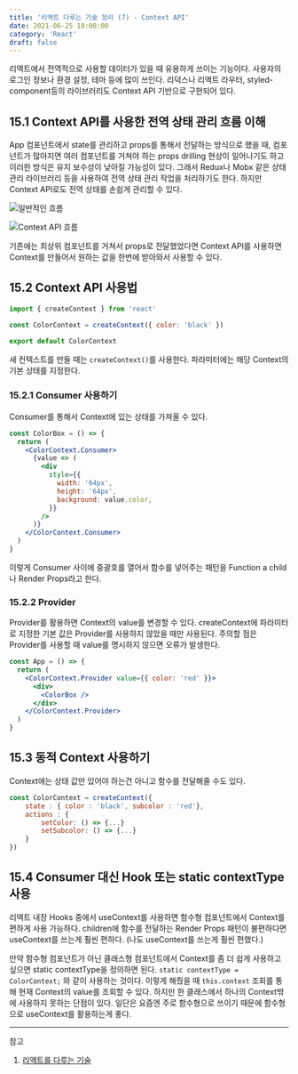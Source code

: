 ```yaml
---
title: '리액트 다루는 기술 정리 (7) - Context API'
date: 2021-06-25 18:00:00
category: 'React'
draft: false
---
```


리액트에서 전역적으로 사용할 데이터가 있을 때 유용하게 쓰이는 기능이다. 사용자의 로그인 정보나 환경 설정, 테마 등에 많이 쓰인다. 리덕스나 리액트 라우터, styled-component등의 라이브러리도 Context API 기반으로 구현되어 있다.

## 15.1 Context API를 사용한 전역 상태 관리 흐름 이해

App 컴포넌트에서 state를 관리하고 props를 통해서 전달하는 방식으로 했을 때, 컴포넌트가 많아지면 여러 컴포넌트를 거쳐야 하는 props drilling 현상이 일어나기도 하고 이러한 방식은 유지 보수성이 낮아질 가능성이 있다. 그래서 Redux나 Mobx 같은 상태 관리 라이브러리 등을 사용하여 전역 상태 관리 작업을 처리하기도 한다. 하지만 Context API로도 전역 상태를 손쉽게 관리할 수 있다.

![일반적인 흐름](https://media.vlpt.us/images/choidy180/post/0890b599-8e49-4226-99d8-24c9bf311eea/image.png)

![Context API 흐름](https://media.vlpt.us/images/choidy180/post/0ec72aab-06a7-4ff8-9f05-a414a70a9cb6/image.png)

기존에는 최상위 컴포넌트를 거쳐서 props로 전달했었다면 Context API를 사용하면 Context를 만들어서 원하는 값을 한번에 받아와서 사용할 수 있다.

## 15.2 Context API 사용법

```jsx
import { createContext } from 'react'

const ColorContext = createContext({ color: 'black' })

export default ColorContext
```

새 컨텍스트를 만들 때는 `createContext()`를 사용한다. 파라미터에는 해당 Context의 기본 상태를 지정한다.

### 15.2.1 Consumer 사용하기

Consumer를 통해서 Context에 있는 상태를 가져올 수 있다.

```jsx
const ColorBox = () => {
  return (
    <ColorContext.Consumer>
      {value => (
        <div
          style={{
            width: '64px',
            height: '64px',
            background: value.color,
          }}
        />
      )}
    </ColorContext.Consumer>
  )
}
```

이렇게 Consumer 사이에 중괄호를 열어서 함수를 넣어주는 패턴을 Function a child나 Render Props라고 한다.

### 15.2.2 Provider

Provider를 활용하면 Context의 value를 변경할 수 있다. createContext에 파라미터로 지정한 기본 값은 Provider를 사용하지 않았을 때만 사용된다. 주의할 점은 Provider를 사용할 때 value를 명시하지 않으면 오류가 발생한다.

```jsx
const App = () => {
  return (
    <ColorContext.Provider value={{ color: 'red' }}>
      <div>
        <ColorBox />
      </div>
    </ColorContext.Provider>
  )
}
```

## 15.3 동적 Context 사용하기

Context에는 상태 값만 있어야 하는건 아니고 함수를 전달해줄 수도 있다.

```jsx
const ColorContext = createContext({
	state : { color : 'black', subcolor : 'red'},
	actions : {
		setColor: () => {...}
		setSubcolor: () => {...}
	}
})
```

## 15.4 Consumer 대신 Hook 또는 static contextType 사용

리액트 내장 Hooks 중에서 useContext를 사용하면 함수형 컴포넌트에서 Context를 편하게 사용 가능하다. children에 함수를 전달하는 Render Props 패턴이 불편하다면 useContext를 쓰는게 훨씬 편하다. (나도 useContext를 쓰는게 훨씬 편했다.)

만약 함수형 컴포넌트가 아닌 클래스형 컴포넌트에서 Context를 좀 더 쉽게 사용하고 싶으면 static contextType을 정의하면 된다. `static contextType = ColorContext;` 와 같이 사용하는 것이다. 이렇게 해줬을 때 `this.context` 조회를 통해 현재 Context의 value를 조회할 수 있다. 하지만 한 클래스에서 하나의 Context밖에 사용하지 못하는 단점이 있다. 일단은 요즘엔 주로 함수형으로 쓰이기 때문에 함수형으로 useContext를 활용하는게 좋다.

---

참고

1. [리액트를 다루는 기술](https://book.naver.com/bookdb/book_detail.nhn?bid=15372757)
